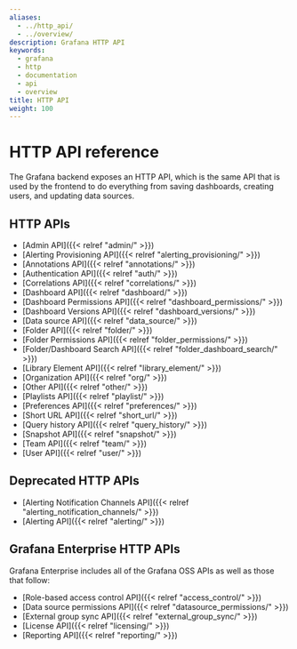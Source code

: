 ```yaml
---
aliases:
  - ../http_api/
  - ../overview/
description: Grafana HTTP API
keywords:
  - grafana
  - http
  - documentation
  - api
  - overview
title: HTTP API
weight: 100
---
```


# HTTP API reference

The Grafana backend exposes an HTTP API, which is the same API that is used by the frontend to do everything from saving
dashboards, creating users, and updating data sources.

## HTTP APIs

- [Admin API]({{< relref "admin/" >}})
- [Alerting Provisioning API]({{< relref "alerting_provisioning/" >}})
- [Annotations API]({{< relref "annotations/" >}})
- [Authentication API]({{< relref "auth/" >}})
- [Correlations API]({{< relref "correlations/" >}})
- [Dashboard API]({{< relref "dashboard/" >}})
- [Dashboard Permissions API]({{< relref "dashboard_permissions/" >}})
- [Dashboard Versions API]({{< relref "dashboard_versions/" >}})
- [Data source API]({{< relref "data_source/" >}})
- [Folder API]({{< relref "folder/" >}})
- [Folder Permissions API]({{< relref "folder_permissions/" >}})
- [Folder/Dashboard Search API]({{< relref "folder_dashboard_search/" >}})
- [Library Element API]({{< relref "library_element/" >}})
- [Organization API]({{< relref "org/" >}})
- [Other API]({{< relref "other/" >}})
- [Playlists API]({{< relref "playlist/" >}})
- [Preferences API]({{< relref "preferences/" >}})
- [Short URL API]({{< relref "short_url/" >}})
- [Query history API]({{< relref "query_history/" >}})
- [Snapshot API]({{< relref "snapshot/" >}})
- [Team API]({{< relref "team/" >}})
- [User API]({{< relref "user/" >}})

## Deprecated HTTP APIs

- [Alerting Notification Channels API]({{< relref "alerting_notification_channels/" >}})
- [Alerting API]({{< relref "alerting/" >}})

## Grafana Enterprise HTTP APIs

Grafana Enterprise includes all of the Grafana OSS APIs as well as those that follow:

- [Role-based access control API]({{< relref "access_control/" >}})
- [Data source permissions API]({{< relref "datasource_permissions/" >}})
- [External group sync API]({{< relref "external_group_sync/" >}})
- [License API]({{< relref "licensing/" >}})
- [Reporting API]({{< relref "reporting/" >}})
